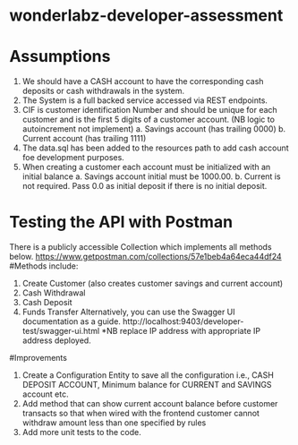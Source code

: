 # wonderlabz-developer-assessment

# Assumptions
1.	We should have a CASH account to have the corresponding cash deposits or cash withdrawals in the system.
2.	The System is a full backed service accessed via REST endpoints.
3.	CIF is customer identification Number and should be unique for each customer and is the first 5 digits of a customer account.  (NB logic to autoincrement not implement)
a.	Savings account (has trailing 0000)
b.	Current account (has trailing 1111)
4.	The data.sql has been added to the resources path to add cash account foe development purposes.
5.	When creating a customer each account must be initialized with an initial balance
a.	Savings account initial must be 1000.00.
b.	Current is not required. Pass 0.0 as initial deposit if there is no initial deposit.

# Testing the API with Postman
There is a publicly accessible Collection which implements all methods below. 
https://www.getpostman.com/collections/57e1beb4a64eca44df24 
#Methods include:
1.	Create Customer (also creates customer savings and current account)
2.	Cash Withdrawal
3.	Cash Deposit
4.	Funds Transfer
Alternatively, you can use the Swagger UI documentation as a guide.
http://localhost:9403/developer-test/swagger-ui.html
*NB replace IP address with appropriate IP address deployed.

#Improvements
1.	Create a Configuration Entity to save all the configuration i.e., CASH DEPOSIT ACCOUNT, Minimum balance for CURRENT and SAVINGS account etc.
2.	Add method that can show current account balance before customer transacts so that when wired with the frontend customer cannot withdraw amount less than one specified by rules
3.	Add more unit tests to the code.
